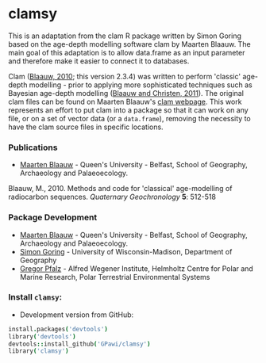 clamsy
====

This is an adaptation from the clam R package written by Simon Goring based on the age-depth modelling software clam by Maarten Blaauw.
The main goal of this adaptation is to allow data.frame as an input parameter and therefore make it easier to connect it to databases. 

Clam ([Blaauw, 2010](http://dx.doi.org/10.1016/j.quageo.2010.01.002); this version 2.3.4) was written to perform 'classic' age-depth modelling - prior to applying more sophisticated techniques such as Bayesian age-depth modelling ([Blaauw and Christen, 2011](http://ba.stat.cmu.edu/journal/2011/vol06/issue03/christen.pdf)).  The original clam files can be found on Maarten Blaauw's [clam webpage](http://chrono.qub.ac.uk/blaauw/clam.html).  This work represents an effort to put clam into a package so that it can work on any file, or on a set of vector data (or a `data.frame`), removing the necessity to have the clam source files in specific locations.

### Publications
+ [Maarten Blaauw](http://chrono.qub.ac.uk/blaauw/) - Queen's University - Belfast, School of Geography, Archaeology and Palaeoecology.

Blaauw, M., 2010. Methods and code for 'classical' age-modelling of radiocarbon sequences. *Quaternary Geochronology* **5**: 512-518

### Package Development
+ [Maarten Blaauw](http://chrono.qub.ac.uk/blaauw/) - Queen's University - Belfast, School of Geography, Archaeology and Palaeoecology.
+ [Simon Goring](http://downwithtime.wordpress.com) - University of Wisconsin-Madison, Department of Geography
+ [Gregor Pfalz](https://www.awi.de/ueber-uns/organisation/mitarbeiter/gregor-pfalz.html) - Alfred Wegener Institute, Helmholtz Centre for Polar and Marine Research, Polar Terrestrial Environmental Systems

### Install `clamsy`:

+ Development version from GitHub:

```coffee
install.packages('devtools')
library('devtools')
devtools::install_github('GPawi/clamsy')
library('clamsy')
```
